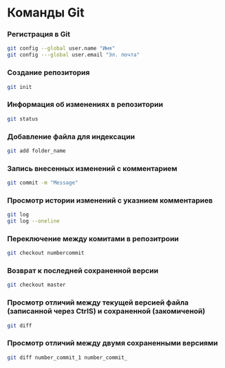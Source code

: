 # Команды Git

### Регистрация в Git
```sh
git config --global user.name "Имя"
git config ---global user.email "Эл. почта"
```

### Создание репозитория
```sh
git init
```

### Информация об изменениях в репозитории
```sh
git status
```

### Добавление файла для индексации
```sh
git add folder_name
```
### Запись внесенных изменений с комментарием
```sh
git commit -m "Message"
```

### Просмотр истории изменений с указнием комментариев
```sh
git log
git log --oneline
```
### Переключение между комитами в репозитроии
```sh
git checkout numbercommit
```
### Возврат к последней сохраненной версии
```sh
git checkout master
```
### Просмотр отличий между текущей версией файла (записанной через CtrlS) и сохраненной (закомиченой)
```sh
git diff
```

### Просмотр отличий между двумя сохраненными версиями
```sh
git diff number_commit_1 number_commit_
```